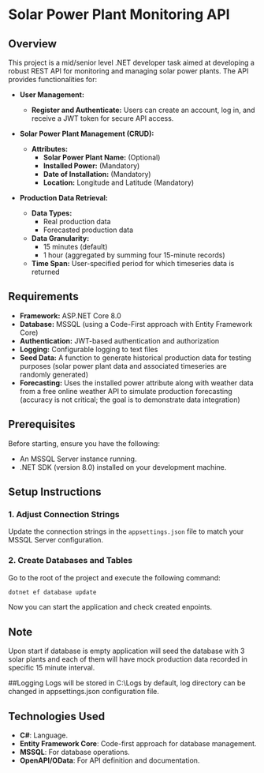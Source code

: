 # Solar Power Plant Monitoring API

## Overview

This project is a mid/senior level .NET developer task aimed at developing a robust REST API for monitoring and managing solar power plants. The API provides functionalities for:

- **User Management:**
  - **Register and Authenticate:** Users can create an account, log in, and receive a JWT token for secure API access.
  
- **Solar Power Plant Management (CRUD):**
  - **Attributes:**
    - **Solar Power Plant Name:** (Optional)
    - **Installed Power:** (Mandatory)
    - **Date of Installation:** (Mandatory)
    - **Location:** Longitude and Latitude (Mandatory)
  
- **Production Data Retrieval:**
  - **Data Types:**
    - Real production data
    - Forecasted production data
  - **Data Granularity:**
    - 15 minutes (default)
    - 1 hour (aggregated by summing four 15-minute records)
  - **Time Span:** User-specified period for which timeseries data is returned

## Requirements

- **Framework:** ASP.NET Core 8.0
- **Database:** MSSQL (using a Code-First approach with Entity Framework Core)
- **Authentication:** JWT-based authentication and authorization
- **Logging:** Configurable logging to text files
- **Seed Data:** A function to generate historical production data for testing purposes (solar power plant data and associated timeseries are randomly generated)
- **Forecasting:** Uses the installed power attribute along with weather data from a free online weather API to simulate production forecasting (accuracy is not critical; the goal is to demonstrate data integration)

## Prerequisites

Before starting, ensure you have the following:

- An MSSQL Server instance running.
- .NET SDK (version 8.0) installed on your development machine.

## Setup Instructions

### 1. Adjust Connection Strings

Update the connection strings in the `appsettings.json` file to match your MSSQL Server configuration.

### 2. Create Databases and Tables

Go to the root of the project and  execute the following command:

```bash
dotnet ef database update
```
Now you can start the application and check created enpoints.

## Note

Upon start if database is empty application will seed the database with 3 solar plants and each of them will have mock production data recorded in specific 15 minute interval.

##Logging
Logs will be stored in C:\Logs by default, log directory can be changed in appsettings.json configuration file.

## Technologies Used
- **C#**: Language.
- **Entity Framework Core**: Code-first approach for database management.
- **MSSQL**: For database operations.
- **OpenAPI/OData**: For API definition and documentation.
